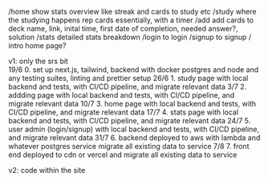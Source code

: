 /home
    show stats overview like streak and cards to study etc
/study
    where the studying happens
    rep cards essentially, with a timer
/add
    add cards to deck
    name, link, inital time, first date of completion, needed answer?, solution
/stats
    detailed stats breakdown
/login
    to login
/signup
    to signup
/
    intro home page?



v1: only the srs bit\
    19/6 0. set up next.js, tailwind, backend with docker postgres and node and any testing suites, linting and prettier setup
    26/6 1. study page                with local backend and tests, with CI/CD pipeline, and migrate relevant data
    3/7  2. addding page              with local backend and tests, with CI/CD pipeline, and migrate relevant data
    10/7 3. home page                 with local backend and tests, with CI/CD pipeline, and migrate relevant data
    17/7 4. stats page                with local backend and tests, with CI/CD pipeline, and migrate relevant data
    24/7 5. user admin (login/signup) with local backend and tests, with CI/CD pipeline, and migrate relevant data
    31/7 6. backend deployed to aws with lambda and whatever postgres service migrate all existing data to service
    7/8  7. front end deployed to cdn or vercel and migrate all existing data to service

v2: code within the site